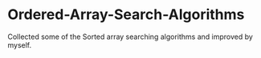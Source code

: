 # Ordered-Array-Search-Algorithms
Collected some of the Sorted array searching algorithms and improved by myself.
